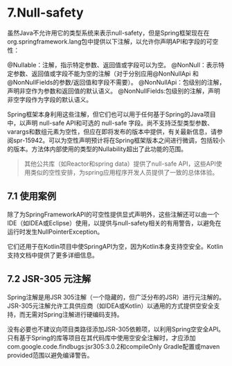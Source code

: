 # 7.Null-safety

虽然Java不允许用它的类型系统来表示null-safety，但是Spring框架现在在org.springframework.lang包中提供以下注解，以允许你声明API和字段的可空性：

@Nullable：注解，指示特定参数、返回值或字段可以为空。 @NonNull：表示特定参数、返回值或字段不能为空的注解（对于分别应用@NonNullApi 和@NonNullFields的参数/返回值和字段不需要）。 @NonNullApi：包级别的注解，声明非空作为参数和返回值的默认语义。 @NonNullFields:包级别的注解，声明非空字段作为字段的默认语义。

Spring框架本身利用这些注解，但它们也可以用于任何基于Spring的Java项目中，以声明 null-safe API和可选的 null-safe 字段。尚不支持泛型类型参数、varargs和数组元素为空性，但应在即将发布的版本中提供，有关最新信息，请参阅spr-15942。可以为空性声明预计将在Spring框架版本之间进行微调，包括较小的版本。方法体内部使用的类型的Nullability超出了此功能的范围。

> 其他公共库（如Reactor和spring data）提供了null-safe API，这些API使用类似的空性安排，为spring应用程序开发人员提供了一致的总体体验。

## 7.1 使用案例

除了为SpringFrameworkAPI的可空性提供显式声明外，这些注解还可以由一个IDE（如IDEA或Eclipse）使用，以提供与null-safety相关的有用警告，以避免在运行时发生NullPointerException。

它们还用于在Kotlin项目中使SpringAPI为空，因为Kotlin本身支持空安全。Kotlin支持文档中提供了更多详细信息。

## 7.2 JSR-305 元注解

Spring注解是用JSR 305注解（一个隐藏的，但广泛分布的JSR）进行元注解的。JSR-305元注解允许工具供应商（如IDEA或Kotlin）以通用的方式提供空安全支持，而无需对Spring注解进行硬编码支持。

没有必要也不建议向项目类路径添加JSR-305依赖项，以利用Spring空安全API。只有基于Spring的库等项目在其代码库中使用空安全注解时，才应添加com.google.code.findbugs:jsr305:3.0.2和compileOnly Gradle配置或maven provided范围以避免编译警告。

